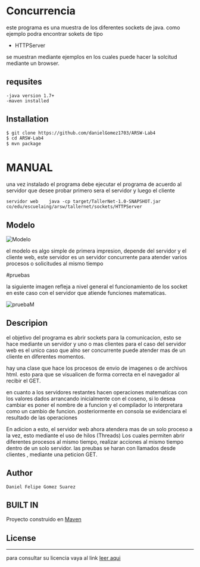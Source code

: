 # Concurrencia 
 
este programa es una muestra de los diferentes sockets de java. como ejemplo podra encontrar sokets de tipo
 - HTTPServer


se muestran mediante ejemplos en los cuales puede hacer la solcitud mediante un browser.


## requsites
    -java version 1.7+
    -maven installed

## Installation
 ```sh
$ git clone https://github.com/danielGomez1703/ARSW-Lab4
$ cd ARSW-Lab4
$ mvn package
```

# MANUAL
  una vez instalado el programa debe ejecutar el programa de acuerdo al servidor que desee probar primero sera el servidor y luego el cliente
 
    servidor web    java -cp target/TallerNet-1.0-SNAPSHOT.jar  co/edu/escuelaing/arsw/tallernet/sockets/HTTPServer
    
    
## Modelo
![Modelo](https://github.com/danielGomez1703/ARSW-Lab4/blob/master/resources/Umodel.JPG)

el modelo es algo simple de primera impresion, depende del servidor y el cliente web, este servidor es un servidor concurrente para atender varios procesos o solicitudes al mismo tiempo
    
    
#pruebas 
  
 la siguiente imagen refleja a nivel general el funcionamiento de los socket en este caso con el servidor que atiende funciones matematicas.

![pruebaM](https://github.com/danielGomez1703/ARSW-Lab4/blob/master/resources/pMath.JPG)

## Descripion

el objetivo del programa es abrir sockets para la comunicacion, esto se hace mediante un servidor y uno o mas clientes
para el caso del servidor web es el unico caso que alno ser concurrente puede atender mas de un cliente en diferentes momentos.

hay una clase que hace los procesos de envio de imagenes o de archivos html. esto para que se visualicen de forma correcta en el navegador al recibir el GET.

en cuanto a los servidores restantes hacen operaciones matematicas con los valores dados arrancando inicialmente con el coseno, si lo desea cambiar es poner el nombre de a funcion y el compilador lo interpretara como un cambio de funcion.
posteriormente en consola se evidenciara el resultado de las operaciones

En adicion a esto, el servidor web ahora atendera mas de un solo proceso a la vez, esto mediante el uso de hilos (Threads) Los cuales permiten abrir diferentes procesos al mismo tiempo, realizar acciones al mismo tiempo dentro de un solo servidor.
las preubas se haran con llamados desde clientes , mediante una peticion GET.

## Author
    Daniel Felipe Gomez Suarez
    
## BUILT IN
   Proyecto construido en [Maven](https://maven.apache.org/)
## License
----
para consultar su licencia vaya al link 
[leer aqui](https://github.com/danielGomez1703/ARSW-Primer/blob/master/LICENSE.txt)